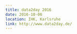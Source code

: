 ```yaml
---
title: data2day 2016
date: 2016-10-06
location: IHK, Karlsruhe
link: http://www.data2day.de/
---
```

